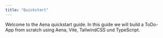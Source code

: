 ```yaml
---
title: "Quickstart"
---
```


Welcome to the Aena quickstart guide. In this guide we will build a ToDo-App from scratch using Aena, Vite, TailwindCSS und TypeScript.